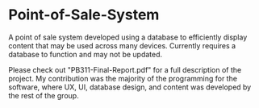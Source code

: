 # Point-of-Sale-System
A point of sale system developed using a database to efficiently display content that may be used across many devices. Currently requires a database to function and may not be updated.

Please check out "PB311-Final-Report.pdf" for a full description of the project. My contribution was the majority of the programming for the software, where UX, UI, database design, and content was developed by the rest of the group.
